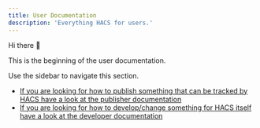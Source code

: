 ```yaml
---
title: User Documentation
description: 'Everything HACS for users.'
---
```

Hi there :wave:

This is the beginning of the user documentation.

Use the sidebar to navigate this section.

- [If you are looking for how to publish something that can be tracked by HACS have a look at the publisher documentation](/docs/publish/index.md)
- [If you are looking for how to develop/change something for HACS itself have a look at the developer documentation](/docs/contribute/index.md)

